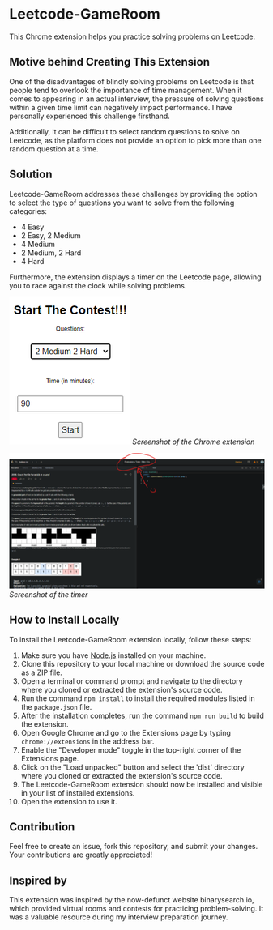 # Leetcode-GameRoom

This Chrome extension helps you practice solving problems on Leetcode.

## Motive behind Creating This Extension

One of the disadvantages of blindly solving problems on Leetcode is that people tend to overlook the importance of time management. When it comes to appearing in an actual interview, the pressure of solving questions within a given time limit can negatively impact performance. I have personally experienced this challenge firsthand.

Additionally, it can be difficult to select random questions to solve on Leetcode, as the platform does not provide an option to pick more than one random question at a time.

## Solution

Leetcode-GameRoom addresses these challenges by providing the option to select the type of questions you want to solve from the following categories:
- 4 Easy
- 2 Easy, 2 Medium
- 4 Medium
- 2 Medium, 2 Hard
- 4 Hard

Furthermore, the extension displays a timer on the Leetcode page, allowing you to race against the clock while solving problems.

![Extension](./asset/extension_screenshot.png)
*Screenshot of the Chrome extension*

![Clock](./asset/clock_screenshot.png)
*Screenshot of the timer*

## How to Install Locally

To install the Leetcode-GameRoom extension locally, follow these steps:

1. Make sure you have [Node.js](https://nodejs.org) installed on your machine.
2. Clone this repository to your local machine or download the source code as a ZIP file.
3. Open a terminal or command prompt and navigate to the directory where you cloned or extracted the extension's source code.
4. Run the command `npm install` to install the required modules listed in the `package.json` file.
5. After the installation completes, run the command `npm run build` to build the extension.
6. Open Google Chrome and go to the Extensions page by typing `chrome://extensions` in the address bar.
7. Enable the "Developer mode" toggle in the top-right corner of the Extensions page.
8. Click on the "Load unpacked" button and select the 'dist' directory where you cloned or extracted the extension's source code.
9. The Leetcode-GameRoom extension should now be installed and visible in your list of installed extensions.
10. Open the extension to use it.

## Contribution

Feel free to create an issue, fork this repository, and submit your changes. Your contributions are greatly appreciated!

## Inspired by

This extension was inspired by the now-defunct website binarysearch.io, which provided virtual rooms and contests for practicing problem-solving. It was a valuable resource during my interview preparation journey.

